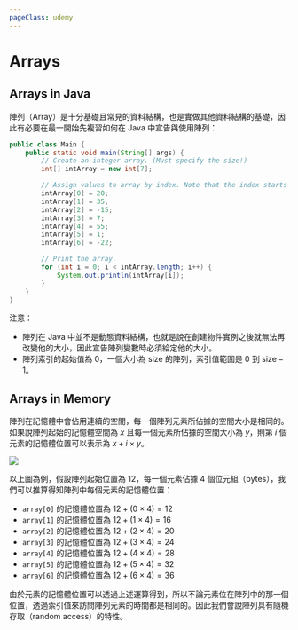 ```yaml
---
pageClass: udemy
---
```


# Arrays

## Arrays in Java

陣列（Array）是十分基礎且常見的資料結構，也是實做其他資料結構的基礎，因此有必要在最一開始先複習如何在 Java 中宣告與使用陣列：

```java
public class Main {
    public static void main(String[] args) {
        // Create an integer array. (Must specify the size!)
        int[] intArray = new int[7];

        // Assign values to array by index. Note that the index starts from 0.
        intArray[0] = 20;
        intArray[1] = 35;
        intArray[2] = -15;
        intArray[3] = 7;
        intArray[4] = 55;
        intArray[5] = 1;
        intArray[6] = -22;

        // Print the array.
        for (int i = 0; i < intArray.length; i++) {
            System.out.println(intArray[i]);
        }
    }
}
```

注意：

- 陣列在 Java 中並不是動態資料結構，也就是說在創建物件實例之後就無法再改變他的大小，因此宣告陣列變數時必須給定他的大小。
- 陣列索引的起始值為 $0$，一個大小為 $\text{size}$ 的陣列，索引值範圍是 $0$ 到 $\text{size} - 1$。

## Arrays in Memory

陣列在記憶體中會佔用連續的空間，每一個陣列元素所佔據的空間大小是相同的。如果說陣列起始的記憶體空間為 $x$ 且每一個元素所佔據的空間大小為 $y$，則第 $i$ 個元素的記憶體位置可以表示為 $x + i \times y$。

![](https://user-images.githubusercontent.com/26391143/82906800-5948a580-9f98-11ea-8b8b-bf13cb4831bb.png)

以上圖為例，假設陣列起始位置為 $12$，每一個元素佔據 $4$ 個位元組（bytes），我們可以推算得知陣列中每個元素的記憶體位置：

- `array[0]` 的記憶體位置為 $12 + (0 \times 4) = 12$
- `array[1]` 的記憶體位置為 $12 + (1 \times 4) = 16$
- `array[2]` 的記憶體位置為 $12 + (2 \times 4) = 20$
- `array[3]` 的記憶體位置為 $12 + (3 \times 4) = 24$
- `array[4]` 的記憶體位置為 $12 + (4 \times 4) = 28$
- `array[5]` 的記憶體位置為 $12 + (5 \times 4) = 32$
- `array[6]` 的記憶體位置為 $12 + (6 \times 4) = 36$

由於元素的記憶體位置可以透過上述運算得到，所以不論元素位在陣列中的那一個位置，透過索引值來訪問陣列元素的時間都是相同的。因此我們會說陣列具有隨機存取（random access）的特性。
